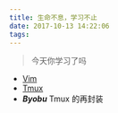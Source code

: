 ```yaml
---
title: 生命不息，学习不止
date: 2017-10-13 14:22:06
tags:
---
```

> 今天你学习了吗
<!-- more -->

- [Vim](/vim)
- [Tmux](/tmux)
- ***Byobu*** Tmux 的再封装

